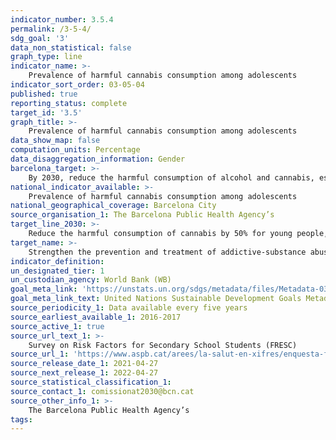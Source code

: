 ```yaml
---
indicator_number: 3.5.4
permalink: /3-5-4/
sdg_goal: '3'
data_non_statistical: false
graph_type: line
indicator_name: >-
    Prevalence of harmful cannabis consumption among adolescents
indicator_sort_order: 03-05-04
published: true
reporting_status: complete
target_id: '3.5'
graph_title: >-
    Prevalence of harmful cannabis consumption among adolescents
data_show_map: false
computation_units: Percentage
data_disaggregation_information: Gender
barcelona_target: >-
    By 2030, reduce the harmful consumption of alcohol and cannabis, especially in young people
national_indicator_available: >-
    Prevalence of harmful cannabis consumption among adolescents
national_geographical_coverage: Barcelona City 
source_organisation_1: The Barcelona Public Health Agency’s 
target_line_2030: >-
    Reduce the harmful consumption of cannabis by 50% for young people, compared to the figures for 2016: 3% for young men and 1.8% for young women
target_name: >-
    Strengthen the prevention and treatment of addictive-substance abuse, including the improper use of narcotics and the harmful consumption of alcohol
indicator_definition:
un_designated_tier: 1
un_custodian_agency: World Bank (WB)
goal_meta_link: 'https://unstats.un.org/sdgs/metadata/files/Metadata-03-05-01.pdf'
goal_meta_link_text: United Nations Sustainable Development Goals Metadata (pdf 894kB)
source_periodicity_1: Data available every five years
source_earliest_available_1: 2016-2017
source_active_1: true
source_url_text_1: >-
    Survey on Risk Factors for Secondary School Students (FRESC)
source_url_1: 'https://www.aspb.cat/arees/la-salut-en-xifres/enquesta-fresc/)'
source_release_date_1: 2021-04-27
source_next_release_1: 2022-04-27
source_statistical_classification_1: 
source_contact_1: comissionat2030@bcn.cat
source_other_info_1: >-
    The Barcelona Public Health Agency’s 
tags:
---
```

